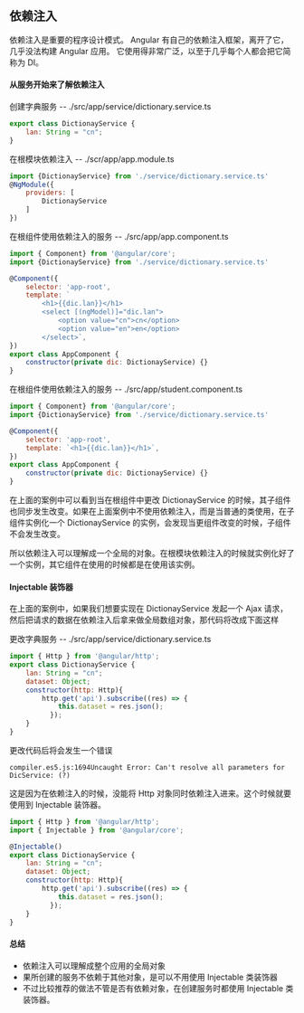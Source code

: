 ## 依赖注入
依赖注入是重要的程序设计模式。 Angular 有自己的依赖注入框架，离开了它，几乎没法构建 Angular 应用。 它使用得非常广泛，以至于几乎每个人都会把它简称为 DI。

#### 从服务开始来了解依赖注入
创建字典服务 -- ./src/app/service/dictionary.service.ts
```javascript
export class DictionayService {
    lan: String = "cn";
}
```
在根模块依赖注入 -- ./scr/app/app.module.ts  
```javascript
import {DictionayService} from './service/dictionary.service.ts'
@NgModule({
    providers: [
        DictionayService 
    ]
})
```
在根组件使用依赖注入的服务 -- ./src/app/app.component.ts 
```javascript
import { Component} from '@angular/core';
import {DictionayService} from './service/dictionary.service.ts'

@Component({
    selector: 'app-root',
    template: `
        <h1>{{dic.lan}}</h1>
        <select [(ngModel)]="dic.lan">
            <option value="cn">cn</option>
            <option value="en">en</option>
        </select>`,
})
export class AppComponent {
    constructor(private dic: DictionayService) {}
}
```
在根组件使用依赖注入的服务 -- ./src/app/student.component.ts  
```javascript
import { Component} from '@angular/core';
import {DictionayService} from './service/dictionary.service.ts'

@Component({
    selector: 'app-root',
    template: `<h1>{{dic.lan}}</h1>`,
})
export class AppComponent {
    constructor(private dic: DictionayService) {}
}
```

在上面的案例中可以看到当在根组件中更改 DictionayService 的时候，其子组件也同步发生改变。如果在上面案例中不使用依赖注入，而是当普通的类使用，在子组件实例化一个 DictionayService 的实例，会发现当更组件改变的时候，子组件不会发生改变。

所以依赖注入可以理解成一个全局的对象。在根模块依赖注入的时候就实例化好了一个实例，其它组件在使用的时候都是在使用该实例。

#### Injectable 装饰器
在上面的案例中，如果我们想要实现在 DictionayService 发起一个 Ajax 请求，然后把请求的数据在依赖注入后拿来做全局数组对象，那代码将改成下面这样

更改字典服务 -- ./src/app/service/dictionary.service.ts
```javascript
import { Http } from '@angular/http';
export class DictionayService {
    lan: String = "cn";
    dataset: Object;
    constructor(http: Http){
        http.get('api').subscribe((res) => {
            this.dataset = res.json();
          });
    }    
}
```
更改代码后将会发生一个错误  
```
compiler.es5.js:1694Uncaught Error: Can't resolve all parameters for DicService: (?)
```
这是因为在依赖注入的时候，没能将 Http 对象同时依赖注入进来。这个时候就要使用到 Injectable 装饰器。
```javascript
import { Http } from '@angular/http';
import { Injectable } from '@angular/core';

@Injectable()
export class DictionayService {
    lan: String = "cn";
    dataset: Object;
    constructor(http: Http){
        http.get('api').subscribe((res) => {
            this.dataset = res.json();
          });
    }    
}
```

#### 总结
- 依赖注入可以理解成整个应用的全局对象
- 果所创建的服务不依赖于其他对象，是可以不用使用 Injectable 类装饰器
- 不过比较推荐的做法不管是否有依赖对象，在创建服务时都使用 Injectable 类装饰器。